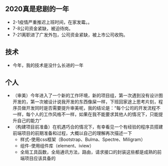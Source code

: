 ## 2020真是悲剧的一年
- 2-1疫情严重推迟上班时间，在家发霉。。
- 7-8公司资金紧缺，被迫待岗。
- 7-21离职进了广发外包，公司资金紧缺，被上市公司收购。

## 技术
- 今年，我的技术是没什么长进的一年

## 个人
- （审美）今年进入了一个新的工作环境，新的项目组，第一次遇到没有设计图开发的，第一次被设计说我开发的东西像屎一样，下班回家途上思考片刻，程序员做开发同时是否需要提升审美呢，我的结论是：“每个公司的开发流程不一样，每个人的工作风格不一样，如果在我不能要求其他人的情况下，只能提升自己的能力”
- （构建项目前准备）在机遇巧合的情况下，有幸看见一个有经验的程序员搭建前端项目的前期准备和过程，大概以自己的理解再次描述一下
    - 样式-使用css框架（Bootstrap、Bulma、Spectre、Miligram）
    - 组件-使用组件库（element、iview）
    - 全局工具函数，全局通讯方法，路由，请求接口的封装这些都是成熟的前端项目应该具备的
